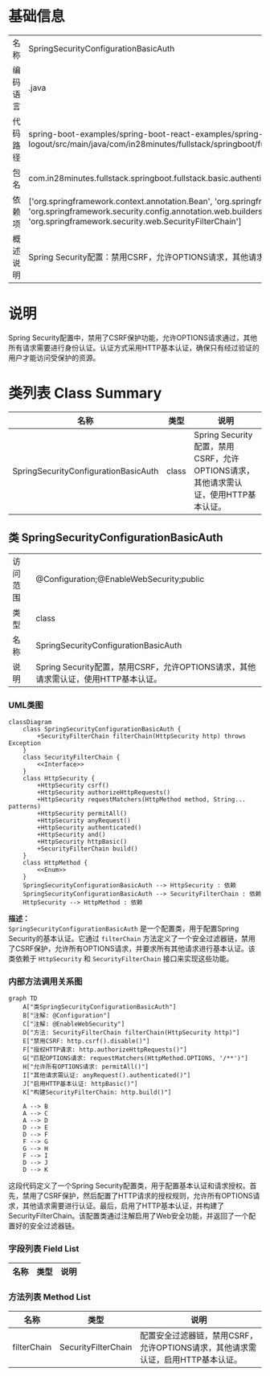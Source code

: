 # 基础信息

|      |      |
|------|------|
| 名称 | SpringSecurityConfigurationBasicAuth |
| 编码语言 | .java |
| 代码路径 | spring-boot-examples/spring-boot-react-examples/spring-boot-react-basic-auth-login-logout/backend-spring-boot-react-basic-auth-login-logout/src/main/java/com/in28minutes/fullstack/springboot/fullstack/basic/authentication/springbootfullstackbasicauthloginlogout/basic/auth/SpringSecurityConfigurationBasicAuth.java |
| 包名 | com.in28minutes.fullstack.springboot.fullstack.basic.authentication.springbootfullstackbasicauthloginlogout.basic.auth |
| 依赖项 | ['org.springframework.context.annotation.Bean', 'org.springframework.context.annotation.Configuration', 'org.springframework.http.HttpMethod', 'org.springframework.security.config.annotation.web.builders.HttpSecurity', 'org.springframework.security.config.annotation.web.configuration.EnableWebSecurity', 'org.springframework.security.web.SecurityFilterChain'] |
| 概述说明 | Spring Security配置：禁用CSRF，允许OPTIONS请求，其他请求需HTTP基本认证。 |

# 说明

Spring Security配置中，禁用了CSRF保护功能，允许OPTIONS请求通过，其他所有请求需要进行身份认证。认证方式采用HTTP基本认证，确保只有经过验证的用户才能访问受保护的资源。

# 类列表 Class Summary

| 名称   | 类型  | 说明 |
|-------|------|-------------|
| SpringSecurityConfigurationBasicAuth | class | Spring Security配置，禁用CSRF，允许OPTIONS请求，其他请求需认证，使用HTTP基本认证。 |



## 类 SpringSecurityConfigurationBasicAuth

|      |      |
|------|------|
| 访问范围 | @Configuration;@EnableWebSecurity;public |
| 类型 | class |
| 名称 | SpringSecurityConfigurationBasicAuth |
| 说明 | Spring Security配置，禁用CSRF，允许OPTIONS请求，其他请求需认证，使用HTTP基本认证。 |


### UML类图

```mermaid
classDiagram
    class SpringSecurityConfigurationBasicAuth {
        +SecurityFilterChain filterChain(HttpSecurity http) throws Exception
    }
    class SecurityFilterChain {
        <<Interface>>
    }
    class HttpSecurity {
        +HttpSecurity csrf()
        +HttpSecurity authorizeHttpRequests()
        +HttpSecurity requestMatchers(HttpMethod method, String... patterns)
        +HttpSecurity permitAll()
        +HttpSecurity anyRequest()
        +HttpSecurity authenticated()
        +HttpSecurity and()
        +HttpSecurity httpBasic()
        +SecurityFilterChain build()
    }
    class HttpMethod {
        <<Enum>>
    }
    SpringSecurityConfigurationBasicAuth --> HttpSecurity : 依赖
    SpringSecurityConfigurationBasicAuth --> SecurityFilterChain : 依赖
    HttpSecurity --> HttpMethod : 依赖
```

**描述：**  
`SpringSecurityConfigurationBasicAuth` 是一个配置类，用于配置Spring Security的基本认证。它通过 `filterChain` 方法定义了一个安全过滤器链，禁用了CSRF保护，允许所有OPTIONS请求，并要求所有其他请求进行基本认证。该类依赖于 `HttpSecurity` 和 `SecurityFilterChain` 接口来实现这些功能。


### 内部方法调用关系图

```mermaid
graph TD
    A["类SpringSecurityConfigurationBasicAuth"]
    B["注解: @Configuration"]
    C["注解: @EnableWebSecurity"]
    D["方法: SecurityFilterChain filterChain(HttpSecurity http)"]
    E["禁用CSRF: http.csrf().disable()"]
    F["授权HTTP请求: http.authorizeHttpRequests()"]
    G["匹配OPTIONS请求: requestMatchers(HttpMethod.OPTIONS, '/**')"]
    H["允许所有OPTIONS请求: permitAll()"]
    I["其他请求需认证: anyRequest().authenticated()"]
    J["启用HTTP基本认证: httpBasic()"]
    K["构建SecurityFilterChain: http.build()"]

    A --> B
    A --> C
    A --> D
    D --> E
    D --> F
    F --> G
    G --> H
    F --> I
    D --> J
    D --> K
```

这段代码定义了一个Spring Security配置类，用于配置基本认证和请求授权。首先，禁用了CSRF保护，然后配置了HTTP请求的授权规则，允许所有OPTIONS请求，其他请求需要进行认证。最后，启用了HTTP基本认证，并构建了SecurityFilterChain。该配置类通过注解启用了Web安全功能，并返回了一个配置好的安全过滤器链。

### 字段列表 Field List

| 名称  | 类型  | 说明 |
|-------|-------|------|

### 方法列表 Method List

| 名称  | 类型  | 说明 |
|-------|-------|------|
| filterChain | SecurityFilterChain | 配置安全过滤器链，禁用CSRF，允许OPTIONS请求，其他请求需认证，启用HTTP基本认证。 |




